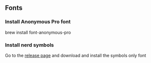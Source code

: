 ## Fonts
### Install Anonymous Pro font
brew install font-anonymous-pro
### Install nerd symbols
Go to the [release page](https://github.com/ryanoasis/nerd-fonts/releases) and download and install the symbols only font
